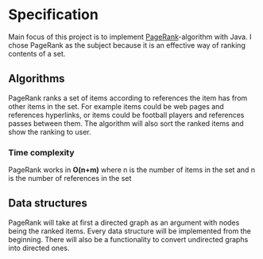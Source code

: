 
# Specification

Main focus of this project is to implement [PageRank](http://en.wikipedia.org/wiki/PageRank)-algorithm with Java.
I chose PageRank as the subject because it is an effective way of ranking contents of a set. 

## Algorithms
PageRank ranks a set of items according to references the item has from other items in the set. For example items could be web pages and
references hyperlinks, or items could be football players and references passes between them.
The algorithm will also sort the ranked items and show the ranking to user.

### Time complexity
PageRank works in **O(n+m)** where n is the number of items in the set and n is the number of references in the set

## Data structures
PageRank will take at first a directed graph as an argument with nodes being the ranked items. Every data structure will be
implemented from the beginning. There will also be a functionality to convert undirected graphs into directed ones.

